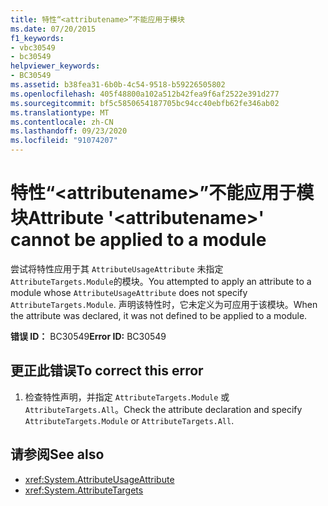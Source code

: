 ```yaml
---
title: 特性“<attributename>”不能应用于模块
ms.date: 07/20/2015
f1_keywords:
- vbc30549
- bc30549
helpviewer_keywords:
- BC30549
ms.assetid: b38fea31-6b0b-4c54-9518-b59226505802
ms.openlocfilehash: 405f48800a102a512b42fea9f6af2522e391d277
ms.sourcegitcommit: bf5c5850654187705bc94cc40ebfb62fe346ab02
ms.translationtype: MT
ms.contentlocale: zh-CN
ms.lasthandoff: 09/23/2020
ms.locfileid: "91074207"
---
```

# <a name="attribute-attributename-cannot-be-applied-to-a-module"></a><span data-ttu-id="d8bc2-102">特性“\<attributename>”不能应用于模块</span><span class="sxs-lookup"><span data-stu-id="d8bc2-102">Attribute '\<attributename>' cannot be applied to a module</span></span>

<span data-ttu-id="d8bc2-103">尝试将特性应用于其 `AttributeUsageAttribute` 未指定 `AttributeTargets.Module`的模块。</span><span class="sxs-lookup"><span data-stu-id="d8bc2-103">You attempted to apply an attribute to a module whose `AttributeUsageAttribute` does not specify `AttributeTargets.Module`.</span></span> <span data-ttu-id="d8bc2-104">声明该特性时，它未定义为可应用于该模块。</span><span class="sxs-lookup"><span data-stu-id="d8bc2-104">When the attribute was declared, it was not defined to be applied to a module.</span></span>  
  
 <span data-ttu-id="d8bc2-105">**错误 ID：** BC30549</span><span class="sxs-lookup"><span data-stu-id="d8bc2-105">**Error ID:** BC30549</span></span>  
  
## <a name="to-correct-this-error"></a><span data-ttu-id="d8bc2-106">更正此错误</span><span class="sxs-lookup"><span data-stu-id="d8bc2-106">To correct this error</span></span>  
  
1. <span data-ttu-id="d8bc2-107">检查特性声明，并指定 `AttributeTargets.Module` 或 `AttributeTargets.All`。</span><span class="sxs-lookup"><span data-stu-id="d8bc2-107">Check the attribute declaration and specify `AttributeTargets.Module` or `AttributeTargets.All`.</span></span>  
  
## <a name="see-also"></a><span data-ttu-id="d8bc2-108">请参阅</span><span class="sxs-lookup"><span data-stu-id="d8bc2-108">See also</span></span>

- <xref:System.AttributeUsageAttribute>
- <xref:System.AttributeTargets>
